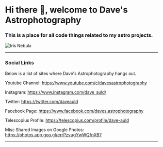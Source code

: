 # Hi there 👋, welcome to Dave's Astrophotography

### This is a place for all code things related to my astro projects.



![Iris Nebula](https://user-images.githubusercontent.com/4674288/174803185-122ba35b-3b91-4b92-a794-0cb24b53752c.png)



---
### Social Links
Below is a list of sites where Dave's Astrophotography hangs out.

Youtube Channel: https://www.youtube.com/c/davesastrophotography

Instagram: https://www.instagram.com/dave_auld/

Twitter: https://twitter.com/daveauld

Facebook Page: https://www.facebook.com/daves.astrophotography

Telescopius Profile: https://telescopius.com/profile/dave-auld

Misc Shared Images on Google Photos: https://photos.app.goo.gl/errPzvugYwWQfnXB7


---

<!--

**Here are some ideas to get you started:**

🙋‍♀️ A short introduction - what is your organization all about?
🌈 Contribution guidelines - how can the community get involved?
👩‍💻 Useful resources - where can the community find your docs? Is there anything else the community should know?
🍿 Fun facts - what does your team eat for breakfast?
🧙 Remember, you can do mighty things with the power of [Markdown](https://docs.github.com/github/writing-on-github/getting-started-with-writing-and-formatting-on-github/basic-writing-and-formatting-syntax)
-->

